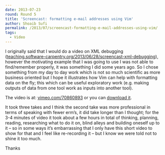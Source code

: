 ```yaml
---
date: 2013-07-23
round: Round 5
title: 'Screencast: formatting e-mail addresses using Vim'
author: Shoaib Sufi
permalink: /2013/07/screencast-formatting-e-mail-addresses-using-vim/
tags:
  - Video
---
```

I originally said that I would do a video on XML debugging ([teaching.software-carpentry.org/2013/06/28/screencast-xml-debugging][1]), however the motivating example that I was going to use I was not able to find/remember properly, it was something I did some years ago. So I chose something from my day to day work which is not so much scientific as more business oriented but I hope it illustrates how Vim can help with formatting data on the fly; this which can be useful exploratory work (e.g. making outputs of data from one tool work as inputs into another tool).

The video is at: [vimeo.com/70860893][2] or you can [download it][3].

It took three takes and I think the second take was more professional in terms of speaking with fewer erm&#8217;s, it did take longer than I thought; for the 3-4 minutes of video it took about a few hours in total of thinking, planning, reading, researching what to do it on, blind alleys and building oneself up to it &#8211; so in some ways it&#8217;s embarrassing that I only have this short video to show for that and I feel like re-recording it &#8211; but I know we were told not to shine it too much.

Thanks

&nbsp;

 [1]: http://teaching.software-carpentry.org/2013/06/28/screencast-xml-debugging/
 [2]: https://vimeo.com/70860893
 [3]: https://dl.dropboxusercontent.com/u/1506138/swc/yahoo-gmail-vi-swc5-3.mp4
